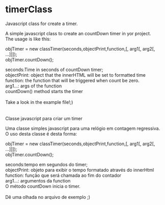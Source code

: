 # timerClass
Javascript class for create a timer.<br/> 

A simple javascript class to create an countDown timer in yor project.<br/>
The usage is like this:<br/>

objTimer = new classTimer(seconds,objectPrint,function,[, arg1[, arg2[, ...]]]);<br/>
objTimer.countDown();<br/>

seconds:Time in seconds of countDown timer;<br/>
objectPrint: object that the innerHTML will be set to formatted time<br/>
function: the function that will be triggered when count be zero.<br/>
arg1...: args of the function<br/>
countDown() method starts the timer<br/>
<br/>
Take a look in the example file!;)<br/>
<br/>
<br/>
Classe javascript para criar um timer<br/>

Uma classe simples javascript para uma relógio em contagem regressiva.<br/>
O uso desta classe é desta forma:<br/>

objTimer = new classTimer(seconds,objectPrint,function,[, arg1[, arg2[, ...]]]);<br/>
objTimer.countDown();<br/>

seconds:tempo em segundos do timer;<br/>
objectPrint: objeto para exibir o tempo formatado através do innerHtml<br/>
function: função que será chamada ao fim do contador<br/>
arg1...: argumentos da function<br/>
O método countDown inicia o timer.<br/>
<br/>
Dê uma olhada no arquivo de exemplo ;)<br/>


